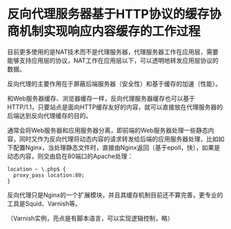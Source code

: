 # 反向代理服务器基于HTTP协议的缓存协商机制实现响应内容缓存的工作过程

目前更多使用的是NAT技术而不是代理服务器，代理服务器工作在应用层，需要能够支持应用层的协议，NAT工作在应用层以下，可以透明地转发应用层协议的数据。

反向代理的主要作用在于屏蔽后端服务器（安全性）和基于缓存的加速（性能）。

和Web服务器缓存、浏览器缓存一样，反向代理服务器缓存也可以基于HTTP/1.1，只要站点是面向HTTP缓存友好的内容，就可以直接放在代理服务器的后端达到反向代理缓存的目的。

通常会将Web服务器和应用服务器分离，即前端的Web服务器处理一些静态内容，同时又作为反向代理将动态内容的请求转发给后端的应用服务器处理，比如如下配置Nginx，当处理静态文件时，直接由Nginx返回（基于epoll，快），如果是动态内容，则交由启在80端口的Apache处理：
```
location ~ \.php$ {
  proxy_pass location:80;
}
```
反向代理只是Nginx的一个扩展模块，并且其缓存机制目前还不算完善，更专业的工具是Squid、Varnish等。

（Varnish实例，亮点是有脚本语言，可以实现逻辑控制，略）